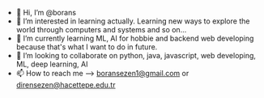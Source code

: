 - 👋 Hi, I’m @borans
- 👀 I’m interested in learning actually. Learning new ways to explore the world through computers and systems and so on...
- 🌱 I’m currently learning ML, AI for hobbie and backend web developing because that's what I want to do in future.
- 💞️ I’m looking to collaborate on python, java, javascript, web developing, ML, deep learning, AI
- 📫 How to reach me --> boransezen1@gmail.com or dirensezen@hacettepe.edu.tr

<!---
borans/borans is a ✨ special ✨ repository because its `README.md` (this file) appears on your GitHub profile.
You can click the Preview link to take a look at your changes.
--->
